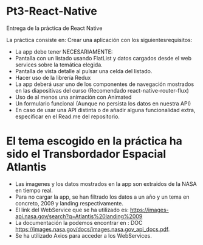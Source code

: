 # Pt3-React-Native
Entrega de la práctica de React Native

La práctica consiste en:
Crear una aplicación con los siguientes ​requisitos​:
- La app debe tener NECESARIAMENTE:
- Pantalla con un listado usando FlatList y datos cargados desde el web
services sobre la temática elegida.
- Pantalla de vista detalle al pulsar una celda del listado.
- Hacer uso de la librería Redux
- La app deberá usar uno de los componentes de navegación mostrados
en las diapositivas del curso​ (Recomendado ​react-native-router-flux​)
- Uso de al menos una animación con Animated
- Un formulario funcional (Aunque no persista los datos en nuestra API)
- En caso de usar una API distinta o de añadir alguna funcionalidad extra, especificar en el Read.me del repositorio.

# El tema escogido en la práctica ha sido el Transbordador Espacial Atlantis

- Las imagenes y los datos mostrados en la app son extraidos de la NASA en tiempo real.
- Para no cargar la app, se han filtrado los datos a un año y un tema en concreto, 2009 y landing respectivamente.
- El link del WebService que se ha utilizado es: https://images-api.nasa.gov/search?q=Atlantis%20landing%2009
- La documentación la podemos encontrar en : DOC https://images.nasa.gov/docs/images.nasa.gov_api_docs.pdf.
- Se ha utilizado Axios para acceder a los WebServices.
